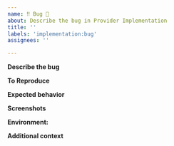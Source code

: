 ```yaml
---
name: ‼ Bug 🐛
about: Describe the bug in Provider Implementation
title: ''
labels: 'implementation:bug'
assignees: ''

---
```


**Describe the bug**
<!-- A clear and concise description of what the bug is. -->

**To Reproduce**
<!-- Steps to reproduce the behavior:
1. Go to '...'
2. Click on '....'
3. Scroll down to '....'
4. See error -->

**Expected behavior**
<!-- A clear and concise description of what you expected to happen. -->

**Screenshots**
<!-- If applicable, add screenshots to help explain the problem. -->

**Environment:**
<!-- - Network Capability Provider: [e.g. NEF, proprietary function]
 - Vendor: [e.g. Nokia, Ericsson]
 - Version [e.g. 22]
 - -->

**Additional context**
<!-- Add any other context about the problem here. -->
